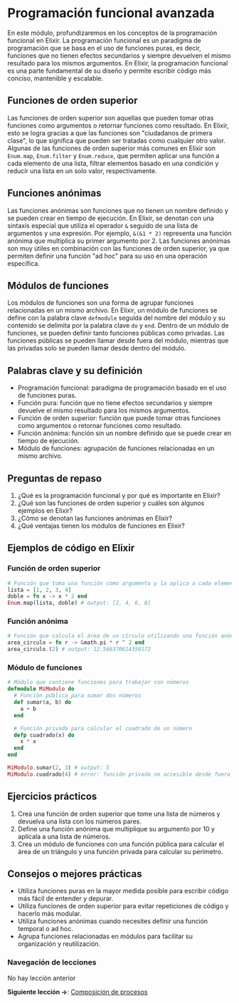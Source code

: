 
# Programación funcional avanzada

En este módulo, profundizaremos en los conceptos de la programación funcional en Elixir. La programación funcional es un paradigma de programación que se basa en el uso de funciones puras, es decir, funciones que no tienen efectos secundarios y siempre devuelven el mismo resultado para los mismos argumentos. En Elixir, la programación funcional es una parte fundamental de su diseño y permite escribir código más conciso, mantenible y escalable.

## Funciones de orden superior

Las funciones de orden superior son aquellas que pueden tomar otras funciones como argumentos o retornar funciones como resultado. En Elixir, esto se logra gracias a que las funciones son "ciudadanos de primera clase", lo que significa que pueden ser tratadas como cualquier otro valor. Algunas de las funciones de orden superior más comunes en Elixir son `Enum.map`, `Enum.filter` y `Enum.reduce`, que permiten aplicar una función a cada elemento de una lista, filtrar elementos basado en una condición y reducir una lista en un solo valor, respectivamente.

## Funciones anónimas

Las funciones anónimas son funciones que no tienen un nombre definido y se pueden crear en tiempo de ejecución. En Elixir, se denotan con una sintaxis especial que utiliza el operador `&` seguido de una lista de argumentos y una expresión. Por ejemplo, `&(&1 * 2)` representa una función anónima que multiplica su primer argumento por 2. Las funciones anónimas son muy útiles en combinación con las funciones de orden superior, ya que permiten definir una función "ad hoc" para su uso en una operación específica.

## Módulos de funciones

Los módulos de funciones son una forma de agrupar funciones relacionadas en un mismo archivo. En Elixir, un módulo de funciones se define con la palabra clave `defmodule` seguida del nombre del módulo y su contenido se delimita por la palabra clave `do` y `end`. Dentro de un módulo de funciones, se pueden definir tanto funciones públicas como privadas. Las funciones públicas se pueden llamar desde fuera del módulo, mientras que las privadas solo se pueden llamar desde dentro del módulo.

## Palabras clave y su definición

- Programación funcional: paradigma de programación basado en el uso de funciones puras.
- Función pura: función que no tiene efectos secundarios y siempre devuelve el mismo resultado para los mismos argumentos.
- Función de orden superior: función que puede tomar otras funciones como argumentos o retornar funciones como resultado.
- Función anónima: función sin un nombre definido que se puede crear en tiempo de ejecución.
- Módulo de funciones: agrupación de funciones relacionadas en un mismo archivo.

## Preguntas de repaso

1. ¿Qué es la programación funcional y por qué es importante en Elixir?
2. ¿Qué son las funciones de orden superior y cuáles son algunos ejemplos en Elixir?
3. ¿Cómo se denotan las funciones anónimas en Elixir?
4. ¿Qué ventajas tienen los módulos de funciones en Elixir?

## Ejemplos de código en Elixir

### Función de orden superior

```elixir
# Función que toma una función como argumento y la aplica a cada elemento de una lista
lista = [1, 2, 3, 4]
doble = fn x -> x * 2 end
Enum.map(lista, doble) # output: [2, 4, 6, 8]
```

### Función anónima

```elixir
# Función que calcula el área de un círculo utilizando una función anónima
area_circulo = fn r -> &math.pi * r ^ 2 end
area_circulo.(2) # output: 12.566370614359172
```

### Módulo de funciones

```elixir
# Módulo que contiene funciones para trabajar con números
defmodule MiModulo do
  # Función pública para sumar dos números
  def sumar(a, b) do
    a + b
  end

  # Función privada para calcular el cuadrado de un número
  defp cuadrado(x) do
    x * x
  end
end

MiModulo.sumar(2, 3) # output: 5
MiModulo.cuadrado(4) # error: función privada no accesible desde fuera del módulo
```

## Ejercicios prácticos

1. Crea una función de orden superior que tome una lista de números y devuelva una lista con los números pares.
2. Define una función anónima que multiplique su argumento por 10 y aplícala a una lista de números.
3. Crea un módulo de funciones con una función pública para calcular el área de un triángulo y una función privada para calcular su perímetro.

## Consejos o mejores prácticas

- Utiliza funciones puras en la mayor medida posible para escribir código más fácil de entender y depurar.
- Utiliza funciones de orden superior para evitar repeticiones de código y hacerlo más modular.
- Utiliza funciones anónimas cuando necesites definir una función temporal o ad hoc.
- Agrupa funciones relacionadas en módulos para facilitar su organización y reutilización.

### Navegación de lecciones

No hay lección anterior

**Siguiente lección ->**: [Composición de procesos](composicion_de_procesos.md)


